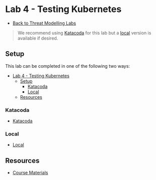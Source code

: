 # Lab 4 - Testing Kubernetes

- [Back to Threat Modelling Labs](../README.md)

> We recommend using [Katacoda](#katacoda) for this lab but a [local](#local) version is available if desired.

## Setup

This lab can be completed in one of the following two ways:

- [Lab 4 - Testing Kubernetes](#lab-4---testing-kubernetes)
  - [Setup](#setup)
    - [Katacoda](#katacoda)
    - [Local](#local)
  - [Resources](#resources)

### Katacoda

- [Katacoda](https://katacoda.com/sublimino/courses/kubernetespsp)

### Local

- [Local](local/README.md)

## Resources

- [Course Materials](/course-materials#module-4)
